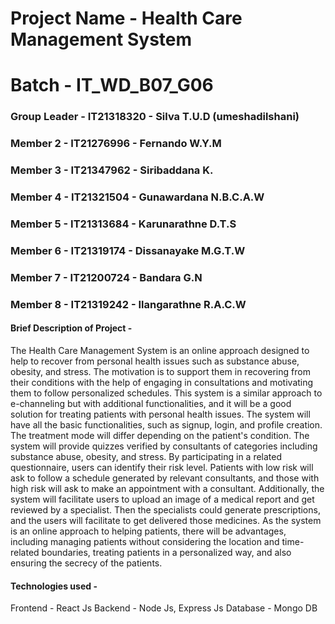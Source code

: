 # Project Name - Health Care Management System

# Batch - IT_WD_B07_G06

### Group Leader - IT21318320 - Silva T.U.D (umeshadilshani)
### Member 2 - IT21276996 - Fernando W.Y.M
### Member 3 - IT21347962 - Siribaddana K. 
### Member 4 - IT21321504 - Gunawardana N.B.C.A.W
### Member 5 - IT21313684 - Karunarathne D.T.S 
### Member 6 - IT21319174 - Dissanayake M.G.T.W
### Member 7 - IT21200724 - Bandara G.N
### Member 8 - IT21319242 - Ilangarathne R.A.C.W

#### Brief Description of Project - 
The Health Care Management System is an online approach designed to help to recover from personal health issues such as substance abuse, obesity, and stress. The  motivation is to support them in recovering from their conditions with the help of engaging in consultations and motivating them to follow personalized schedules. This system is a similar approach to e-channeling but with additional functionalities, and it will be a good solution for treating patients with personal health issues.
The system will have all the basic functionalities, such as signup, login, and profile creation. The treatment mode will differ depending on the patient's condition. The system will provide quizzes verified by consultants of categories including substance abuse, obesity, and stress. By participating in a related questionnaire, users can identify their risk level. Patients with low risk will ask to follow a schedule generated by relevant consultants, and those with high risk will ask to make an appointment with a consultant. Additionally, the system will facilitate users to upload an image of a medical report and get reviewed by a specialist. Then the specialists could generate prescriptions, and the users will facilitate to get delivered those medicines. As the system is an online approach to helping patients, there will be advantages, including managing patients without considering the location and time-related boundaries, treating patients in a personalized way, and also ensuring the secrecy of the patients.

#### Technologies used - 
Frontend - React Js
Backend - Node Js, Express Js
Database - Mongo DB

